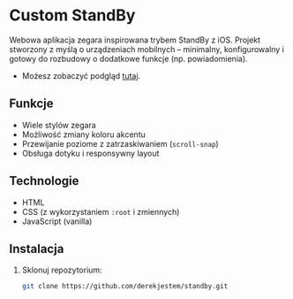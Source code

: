 # Custom StandBy

Webowa aplikacja zegara inspirowana trybem StandBy z iOS. Projekt stworzony z myślą o urządzeniach mobilnych – minimalny, konfigurowalny i gotowy do rozbudowy o dodatkowe funkcje (np. powiadomienia).

- Możesz zobaczyć podgląd [tutaj](https://derekjestem.github.io/standby/public/index.html).

## Funkcje

- Wiele stylów zegara
- Możliwość zmiany koloru akcentu
- Przewijanie poziome z zatrzaskiwaniem (`scroll-snap`)
- Obsługa dotyku i responsywny layout

## Technologie

- HTML
- CSS (z wykorzystaniem `:root` i zmiennych)
- JavaScript (vanilla)

## Instalacja

1. Sklonuj repozytorium:
   ```bash
   git clone https://github.com/derekjestem/standby.git
